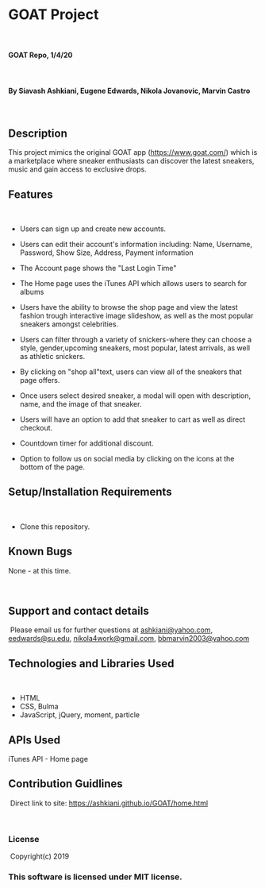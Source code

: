 # GOAT Project
​
#### GOAT Repo, 1/4/20
​
#### By Siavash Ashkiani, Eugene Edwards, Nikola Jovanovic, Marvin Castro

​
## Description
This project mimics the original GOAT app (https://www.goat.com/) which is a marketplace where sneaker enthusiasts can discover the latest sneakers, music and gain access to exclusive drops.

## Features
​
* Users can sign up and create new accounts.
* Users can edit their account's information including: Name, Username, Password, Show Size, Address, Payment information
* The Account page shows the "Last Login Time"
* The Home page uses the iTunes API which allows users to search for albums

* Users have the ability to browse the shop page and view the latest fashion trough interactive image slideshow, as well as the most popular sneakers amongst celebrities.
*  Users can filter through a variety of snickers-where they can choose a style, gender,upcoming sneakers, most popular, latest arrivals, as well as athletic snickers.
* By clicking on "shop all"text, users can view all of the sneakers that page offers.
* Once users select desired sneaker, a modal will open with description, name, and the image of that sneaker.
* Users will have an option to add that sneaker to cart as well as direct checkout.
* Countdown timer for additional discount. 
* Option to follow us on social media by clicking on the icons at the bottom of the page.




## Setup/Installation Requirements
​
* Clone this repository.
​
​
## Known Bugs

None - at this time​.

​
## Support and contact details
​
Please email us for further questions at ashkiani@yahoo.com, eedwards@su.edu, nikola4work@gmail.com, bbmarvin2003@yahoo.com
​
## Technologies and Libraries Used
​
* HTML
​
* CSS, Bulma
​
* JavaScript, jQuery, moment, particle

## APIs Used

iTunes API - Home page
​
## Contribution Guidlines 
​
Direct link to site: https://ashkiani.github.io/GOAT/home.html

​
### License
​
Copyright(c) 2019 
​
### This software is licensed under MIT license.
